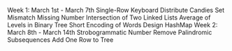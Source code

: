 Week 1: March 1st - March 7th
Single-Row Keyboard
Distribute Candies
Set Mismatch
Missing Number
Intersection of Two Linked Lists
Average of Levels in Binary Tree
Short Encoding of Words
Design HashMap
Week 2: March 8th - March 14th
Strobogrammatic Number
Remove Palindromic Subsequences
Add One Row to Tree
